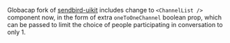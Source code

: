 Globacap fork of [sendbird-uikit](https://www.npmjs.com/package/globacap-sendbird-uikit) includes change to `<ChannelList />` component now, in the form of extra `oneToOneChannel` boolean prop, which can be passed to limit the choice of people participating in conversation to only 1.